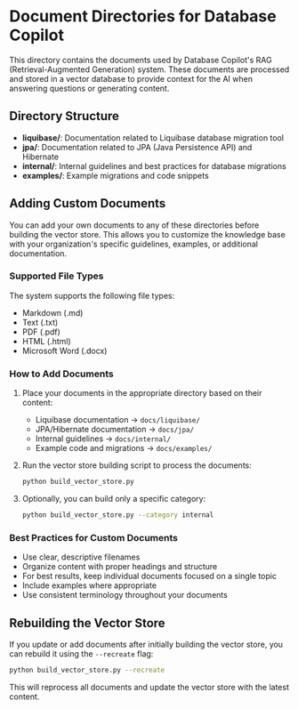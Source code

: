 # Document Directories for Database Copilot

This directory contains the documents used by Database Copilot's RAG (Retrieval-Augmented Generation) system. These documents are processed and stored in a vector database to provide context for the AI when answering questions or generating content.

## Directory Structure

- **liquibase/**: Documentation related to Liquibase database migration tool
- **jpa/**: Documentation related to JPA (Java Persistence API) and Hibernate
- **internal/**: Internal guidelines and best practices for database migrations
- **examples/**: Example migrations and code snippets

## Adding Custom Documents

You can add your own documents to any of these directories before building the vector store. This allows you to customize the knowledge base with your organization's specific guidelines, examples, or additional documentation.

### Supported File Types

The system supports the following file types:
- Markdown (.md)
- Text (.txt)
- PDF (.pdf)
- HTML (.html)
- Microsoft Word (.docx)

### How to Add Documents

1. Place your documents in the appropriate directory based on their content:
   - Liquibase documentation → `docs/liquibase/`
   - JPA/Hibernate documentation → `docs/jpa/`
   - Internal guidelines → `docs/internal/`
   - Example code and migrations → `docs/examples/`

2. Run the vector store building script to process the documents:
   ```bash
   python build_vector_store.py
   ```

3. Optionally, you can build only a specific category:
   ```bash
   python build_vector_store.py --category internal
   ```

### Best Practices for Custom Documents

- Use clear, descriptive filenames
- Organize content with proper headings and structure
- For best results, keep individual documents focused on a single topic
- Include examples where appropriate
- Use consistent terminology throughout your documents

## Rebuilding the Vector Store

If you update or add documents after initially building the vector store, you can rebuild it using the `--recreate` flag:

```bash
python build_vector_store.py --recreate
```

This will reprocess all documents and update the vector store with the latest content.
